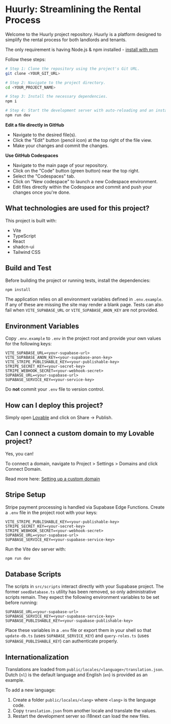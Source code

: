 # Huurly: Streamlining the Rental Process

Welcome to the Huurly project repository. Huurly is a platform designed to simplify the rental process for both landlords and tenants.

The only requirement is having Node.js & npm installed - [install with nvm](https://github.com/nvm-sh/nvm#installing-and-updating)

Follow these steps:

```sh
# Step 1: Clone the repository using the project's Git URL.
git clone <YOUR_GIT_URL>

# Step 2: Navigate to the project directory.
cd <YOUR_PROJECT_NAME>

# Step 3: Install the necessary dependencies.
npm i

# Step 4: Start the development server with auto-reloading and an instant preview.
npm run dev
```



**Edit a file directly in GitHub**

- Navigate to the desired file(s).
- Click the "Edit" button (pencil icon) at the top right of the file view.
- Make your changes and commit the changes.

**Use GitHub Codespaces**

- Navigate to the main page of your repository.
- Click on the "Code" button (green button) near the top right.
- Select the "Codespaces" tab.
- Click on "New codespace" to launch a new Codespace environment.
- Edit files directly within the Codespace and commit and push your changes once you're done.

## What technologies are used for this project?

This project is built with:

- Vite
- TypeScript
- React
- shadcn-ui
- Tailwind CSS

## Build and Test

Before building the project or running tests, install the dependencies:

```sh
npm install
```


The application relies on all environment variables defined in `.env.example`. If any of these are missing the site may render a blank page. Tests can also fail when `VITE_SUPABASE_URL` or `VITE_SUPABASE_ANON_KEY` are not provided.

## Environment Variables

Copy `.env.example` to `.env` in the project root and provide your own values for the following keys:

```env
VITE_SUPABASE_URL=<your-supabase-url>
VITE_SUPABASE_ANON_KEY=<your-supabase-anon-key>
VITE_STRIPE_PUBLISHABLE_KEY=<your-publishable-key>
STRIPE_SECRET_KEY=<your-secret-key>
STRIPE_WEBHOOK_SECRET=<your-webhook-secret>
SUPABASE_URL=<your-supabase-url>
SUPABASE_SERVICE_KEY=<your-service-key>
```
Do **not** commit your `.env` file to version control.


## How can I deploy this project?

Simply open [Lovable](https://lovable.dev/projects/a34df531-6d73-49f2-a598-55dce02e8cba) and click on Share -> Publish.

## Can I connect a custom domain to my Lovable project?

Yes, you can!

To connect a domain, navigate to Project > Settings > Domains and click Connect Domain.

Read more here: [Setting up a custom domain](https://docs.lovable.dev/tips-tricks/custom-domain#step-by-step-guide)

## Stripe Setup

Stripe payment processing is handled via Supabase Edge Functions.
Create a `.env` file in the project root with your keys:

```env
VITE_STRIPE_PUBLISHABLE_KEY=<your-publishable-key>
STRIPE_SECRET_KEY=<your-secret-key>
STRIPE_WEBHOOK_SECRET=<your-webhook-secret>
SUPABASE_URL=<your-supabase-url>
SUPABASE_SERVICE_KEY=<your-supabase-service-key>
```

Run the Vite dev server with:

```sh
npm run dev
```


## Database Scripts

The scripts in `src/scripts` interact directly with your Supabase project. The former `seedDatabase.ts` utility has been removed, so only administrative scripts remain. They expect the following environment variables to be set before running:

```env
SUPABASE_URL=<your-supabase-url>
SUPABASE_SERVICE_KEY=<your-supabase-service-key>
SUPABASE_PUBLISHABLE_KEY=<your-supabase-publishable-key>
```

Place these variables in a `.env` file or export them in your shell so that
`update-db.ts` (uses `SUPABASE_SERVICE_KEY`) and `query-roles.ts` (uses
`SUPABASE_PUBLISHABLE_KEY`) can authenticate properly.

## Internationalization

Translations are loaded from `public/locales/<language>/translation.json`. Dutch
(`nl`) is the default language and English (`en`) is provided as an example.

To add a new language:

1. Create a folder `public/locales/<lang>` where `<lang>` is the language code.
2. Copy `translation.json` from another locale and translate the values.
3. Restart the development server so i18next can load the new files.
